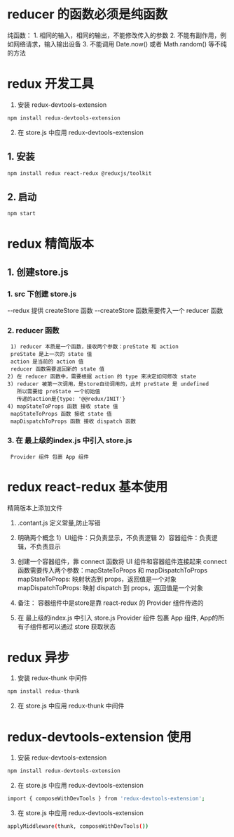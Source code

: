 # reducer 的函数必须是纯函数
纯函数： 1. 相同的输入，相同的输出，不能修改传入的参数
         2. 不能有副作用，例如网络请求，输入输出设备
         3. 不能调用 Date.now() 或者 Math.random() 等不纯的方法

# redux 开发工具
1. 安装 redux-devtools-extension
```bash
npm install redux-devtools-extension
```
2. 在 store.js 中应用 redux-devtools-extension




## 1. 安装
```bash
npm install redux react-redux @reduxjs/toolkit
```

## 2. 启动
```bash
npm start
```
# redux 精简版本
## 1. 创建store.js
### 1. src 下创建 store.js
 --redux 提供 createStore 函数
 --createStore 函数需要传入一个 reducer 函数
### 2. reducer 函数
     1) reducer 本质是一个函数，接收两个参数：preState 和 action
     preState 是上一次的 state 值
     action 是当前的 action 值
     reducer 函数需要返回新的 state 值
    2) 在 reducer 函数中，需要根据 action 的 type 来决定如何修改 state
    3) reducer 被第一次调用，是store自动调用的，此时 preState 是 undefined
       所以需要给 preState 一个初始值
       传递的action是{type: '@@redux/INIT'}
    4) mapStateToProps 函数 接收 state 值
     mapStateToProps 函数 接收 state 值
     mapDispatchToProps 函数 接收 dispatch 函数

### 3. 在 最上级的index.js 中引入 store.js
     Provider 组件 包裹 App 组件



# redux react-redux 基本使用
 精简版本上添加文件
 1. .contant.js 定义常量,防止写错
 2. 明确两个概念
  1）UI组件：只负责显示，不负责逻辑
  2）容器组件：负责逻辑，不负责显示
 3. 创建一个容器组件，靠 connect 函数将 UI 组件和容器组件连接起来
   connect 函数需要传入两个参数：mapStateToProps 和 mapDispatchToProps
   mapStateToProps: 映射状态到 props，返回值是一个对象
   mapDispatchToProps: 映射 dispatch 到 props，返回值是一个对象
 4. 备注： 容器组件中是store是靠 react-redux 的 Provider 组件传递的

 5. 在 最上级的index.js 中引入 store.js
     Provider 组件 包裹 App 组件, App的所有子组件都可以通过 store 获取状态

# redux 异步
 1. 安装 redux-thunk 中间件
 ```bash
 npm install redux-thunk
 ```
 2. 在 store.js 中应用 redux-thunk 中间件
 


# redux-devtools-extension 使用
1. 安装 redux-devtools-extension
```bash
npm install redux-devtools-extension
```
2. 在 store.js 中应用 redux-devtools-extension
```bash
import { composeWithDevTools } from 'redux-devtools-extension';
```
3. 在 store.js 中应用 redux-devtools-extension
```bash
applyMiddleware(thunk, composeWithDevTools())
```